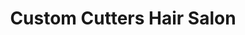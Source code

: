 ---
title: "Custom Cutters Hair Salon"
url: /averill-park/custom-cutters-hair-salon/
shop: Friseur
---